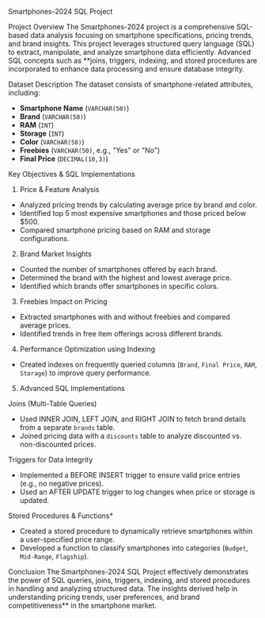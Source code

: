 Smartphones-2024 SQL Project

Project Overview
The Smartphones-2024 project is a comprehensive SQL-based data analysis focusing on smartphone specifications, pricing trends, and brand insights. This project leverages structured query language (SQL) to extract, manipulate, and analyze smartphone data efficiently. Advanced SQL concepts such as **joins, triggers, indexing, and stored procedures are incorporated to enhance data processing and ensure database integrity.

Dataset Description
The dataset consists of smartphone-related attributes, including:  
- **Smartphone Name** (`VARCHAR(50)`)  
- **Brand** (`VARCHAR(50)`)  
- **RAM** (`INT`)  
- **Storage** (`INT`)  
- **Color** (`VARCHAR(50)`)  
- **Freebies** (`VARCHAR(50)`, e.g., "Yes" or "No")  
- **Final Price** (`DECIMAL(10,3)`)  

Key Objectives & SQL Implementations 

1. Price & Feature Analysis
- Analyzed pricing trends by calculating average price by brand and color.  
- Identified top 5 most expensive smartphones and those priced below $500.  
- Compared smartphone pricing based on RAM and storage configurations.  

2. Brand Market Insights
- Counted the number of smartphones offered by each brand.  
- Determined the brand with the highest and lowest average price.  
- Identified which brands offer smartphones in specific colors.  

3. Freebies Impact on Pricing
- Extracted smartphones with and without freebies and compared average prices.  
- Identified trends in free item offerings across different brands.  

4. Performance Optimization using Indexing
- Created indexes on frequently queried columns (`Brand`, `Final Price`, `RAM`, `Storage`) to improve query performance.  

5. Advanced SQL Implementations  

 Joins (Multi-Table Queries)  
- Used INNER JOIN, LEFT JOIN, and RIGHT JOIN to fetch brand details from a separate `brands` table.  
- Joined pricing data with a `discounts` table to analyze discounted vs. non-discounted prices.  

Triggers for Data Integrity
- Implemented a BEFORE INSERT trigger to ensure valid price entries (e.g., no negative prices).  
- Used an AFTER UPDATE trigger to log changes when price or storage is updated.  

Stored Procedures & Functions* 
- Created a stored procedure to dynamically retrieve smartphones within a user-specified price range.  
- Developed a function to classify smartphones into categories (`Budget`, `Mid-Range`, `Flagship`).  

Conclusion 
The Smartphones-2024 SQL Project effectively demonstrates the power of SQL queries, joins, triggers, indexing, and stored procedures in handling and analyzing structured data. The insights derived help in understanding pricing trends, user preferences, and brand competitiveness** in the smartphone market.  
